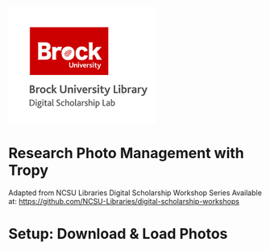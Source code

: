 ![DSL Logo][dsllogo]


# Research Photo Management with Tropy 
Adapted from NCSU Libraries Digital Scholarship Workshop Series Available at: https://github.com/NCSU-Libraries/digital-scholarship-workshops

# Setup: Download & Load Photos 





<!--- Please use reference style images so that it is easier to update pictures later --->

[dsllogo]: dsl_logo.png
